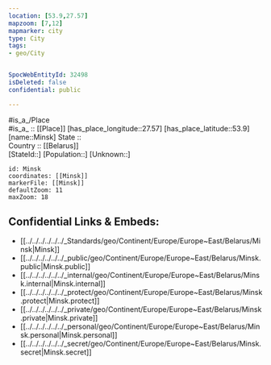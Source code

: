```yaml
---
location: [53.9,27.57] 
mapzoom: [7,12] 
mapmarker: city 
type: City
tags:
- geo/City


SpocWebEntityId: 32498
isDeleted: false
confidential: public

---
```

#is_a_/Place  
#is_a_ :: [[Place]] 
[has_place_longitude::27.57] 
[has_place_latitude::53.9] 
[name::Minsk] 
State ::  
Country :: [[Belarus]]  
[StateId::] 
[Population::] 
[Unknown::] 


```leaflet
id: Minsk
coordinates: [[Minsk]] 
markerFile: [[Minsk]] 
defaultZoom: 11 
maxZoom: 18
```


## Confidential Links & Embeds: 
- [[../../../../../../_Standards/geo/Continent/Europe/Europe~East/Belarus/Minsk|Minsk]] 
- [[../../../../../../_public/geo/Continent/Europe/Europe~East/Belarus/Minsk.public|Minsk.public]] 
- [[../../../../../../_internal/geo/Continent/Europe/Europe~East/Belarus/Minsk.internal|Minsk.internal]] 
- [[../../../../../../_protect/geo/Continent/Europe/Europe~East/Belarus/Minsk.protect|Minsk.protect]] 
- [[../../../../../../_private/geo/Continent/Europe/Europe~East/Belarus/Minsk.private|Minsk.private]] 
- [[../../../../../../_personal/geo/Continent/Europe/Europe~East/Belarus/Minsk.personal|Minsk.personal]] 
- [[../../../../../../_secret/geo/Continent/Europe/Europe~East/Belarus/Minsk.secret|Minsk.secret]] 
